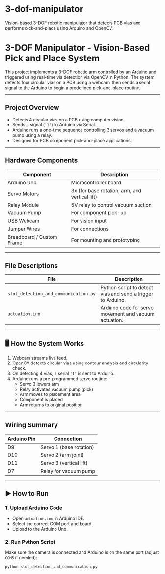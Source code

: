 # 3-dof-manipulator
Vision-based 3-DOF robotic manipulator that detects PCB vias and performs pick-and-place using Arduino and OpenCV.
# 3-DOF Manipulator - Vision-Based Pick and Place System 

This project implements a 3-DOF robotic arm controlled by an Arduino and triggered using real-time via detection via OpenCV in Python. The system detects four circular vias on a PCB using a webcam, then sends a serial signal to the Arduino to begin a predefined pick-and-place routine.

---

##  Project Overview

- Detects 4 circular vias on a PCB using computer vision.
- Sends a signal (`'1'`) to Arduino via Serial.
- Arduino runs a one-time sequence controlling 3 servos and a vacuum pump using a relay.
- Designed for PCB component pick-and-place applications.

---

##  Hardware Components

| Component       | Description                              |
|----------------|------------------------------------------|
| Arduino Uno     | Microcontroller board                    |
| Servo Motors    | 3x (for base rotation, arm, and vertical lift) |
| Relay Module    | 5V relay to control vacuum suction        |
| Vacuum Pump     | For component pick-up                     |
| USB Webcam      | For vision input                          |
| Jumper Wires    | For connections                          |
| Breadboard / Custom Frame | For mounting and prototyping   |

---

##  File Descriptions

| File                             | Description |
|----------------------------------|-------------|
| `slot_detection_and_communication.py` | Python script to detect vias and send a trigger to Arduino. |
| `actuation.ino`                 | Arduino code for servo movement and vacuum actuation. |

---

## 🖥 How the System Works

1. Webcam streams live feed.
2. OpenCV detects circular vias using contour analysis and circularity check.
3. On detecting 4 vias, a serial `'1'` is sent to Arduino.
4. Arduino runs a pre-programmed servo routine:
   - Servo 3 lowers arm
   - Relay activates vacuum pump (pick)
   - Arm moves to placement area
   - Component is placed
   - Arm returns to original position

---



##  Wiring Summary

| Arduino Pin | Connection         |
|-------------|--------------------|
| D9          | Servo 1 (base rotation) |
| D10         | Servo 2 (arm joint) |
| D11         | Servo 3 (vertical lift) |
| D7          | Relay for vacuum pump |

---

## ▶ How to Run

### 1. Upload Arduino Code
- Open `actuation.ino` in Arduino IDE.
- Select the correct COM port and board.
- Upload to the Arduino Uno.

### 2. Run Python Script
Make sure the camera is connected and Arduino is on the same port (adjust `COM5` if needed):

```bash
python slot_detection_and_communication.py

